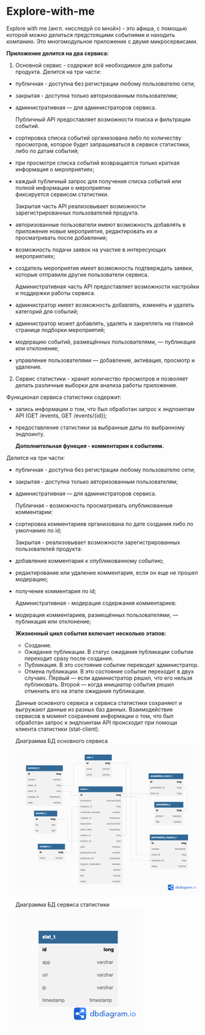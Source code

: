 # Explore-with-me

Explore with me (англ. «исследуй со мной») - это афиша, с помощью которой можно делиться
предстоящими событиями и находить компанию. Это многомодульное приложение с двумя микросервисами.

**Приложение делится на два сервиса:**

1. Основной сервис - содержит всё необходимое для работы продукта. Делится на три части:

* публичная - доступна без регистрации любому пользователю сети;
* закрытая - доступна только авторизованным пользователям;
* административная — для администраторов сервиса.
  

  Публичный API предоставляет возможности поиска и фильтрации событий.

* сортировка списка событий организована либо по количеству просмотров, 
  которое будет запрашиваться в сервисе статистики, либо по датам событий;
* при просмотре списка событий возвращается только краткая информация о мероприятиях;
* каждый публичный запрос для получения списка событий или полной информации о мероприятии  
  фиксируется сервисом статистики.


  Закрытая часть API реализовывает возможности зарегистрированных пользователей продукта.

* авторизованные пользователи имеют возможность добавлять в приложение новые мероприятия, 
  редактировать их и просматривать после добавления;
* возможность подачи заявок на участие в интересующих мероприятиях;
* создатель мероприятия имеет возможность подтверждать заявки, которые отправили другие пользователи сервиса.


  Административная часть API предоставляет возможности настройки и поддержки работы сервиса.

* администратор имеет возможность добавлять, изменять и удалять категорий для событий; 
* администратор может добавлять, удалять и закреплять на главной странице подборки мероприятий;
* модерацию событий, размещённых пользователями, — публикация или отклонение;
* управление пользователями — добавление, активация, просмотр и удаление.

2. Сервис статистики - хранит количество просмотров и позволяет делать различные выборки
   для анализа работы приложения. 

  Функционал сервиса статистики содержит:

* запись информации о том, что был обработан запрос к эндпоинтам API (GET /events, GET /events/{id});
* предоставление статистики за выбранные даты по выбранному эндпоинту.


  **Дополнительная функция - комментарии к событиям.**

Делится на три части:

* публичная - доступна без регистрации любому пользователю сети;
* закрытая - доступна только авторизованным пользователям;
* административная — для администраторов сервиса.


  Публичная - возможность просматривать опубликованные комментарии:
* сортировка комментариев организована по дате создания либо по умолчанию по id;


  Закрытая - реализовывает возможности зарегистрированных пользователей продукта:
* добавление комментария к опубликованному событию;
* редактирование или удаление комментария, если он  еще не прошел модерацию;
* получение комментария по id;


  Административная - модерация содержания комментариев:
* модерация комментариев, размещённых пользователями, — публикация или отклонение;
 

  **Жизненный цикл события включает несколько этапов:**

  * Создание. 
  * Ожидание публикации. В статус ожидания публикации событие переходит сразу после создания. 
  * Публикация. В это состояние событие переводит администратор. 
  * Отмена публикации. В это состояние событие переходит в двух случаях. Первый — если администратор решил, 
    что его нельзя публиковать. Второй — когда инициатор события решил отменить его на этапе ожидания публикации.

  Данные основного сервиса и сервиса статистики сохраняют и выгружают данные из разных баз данных.
  Взаимодействие сервисов в момент сохранения информации о том, что был обработан запрос к эндпоинтам API
  происходит при помощи клиента статистики (stat-client).
  
  Диаграмма БД основного сервиса
  ![](https://github.com/DaryaSerova/java-explore-with-me/blob/feature_comments/db%20-%20explore%20with%20me%20-%20main%20service.png)

  Диаграмма БД сервиса статистики
  ![](https://github.com/DaryaSerova/java-explore-with-me/blob/feature_comments/db%20-%20explore%20with%20me%20-%20statistic%20service.png)